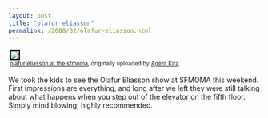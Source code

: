 ```yaml
---
layout: post
title: "olafur eliasson"
permalink: /2008/02/olafur-eliasson.html
---
```


<p><style type="text/css">.flickr-photo { border: solid 2px #000000; }.flickr-yourcomment { }.flickr-frame { text-align: left; padding: 3px; }.flickr-caption { font-size: 0.8em; margin-top: 0px; }</style></p>

<div class="flickr-frame">	<a title="photo sharing" href="http://www.flickr.com/photos/67329066@N00/2207754492/"><img class="flickr-photo" src="http://farm3.static.flickr.com/2028/2207754492_a0dcefdfd7.jpg" /></a><br />	<span class="flickr-caption"><a href="http://www.flickr.com/photos/67329066@N00/2207754492/">olafur eliasson at the sfmoma</a>, originally uploaded by <a href="http://www.flickr.com/people/67329066@N00/">Agent Kira</a>.</span></div>				<p class="flickr-yourcomment">	We took the kids to see the Olafur Eliasson show at SFMOMA this weekend. First impressions are everything, and long after we left they were still talking about what happens when you step out of the elevator on the fifth floor.&nbsp; Simply mind blowing; highly recommended.</p>



